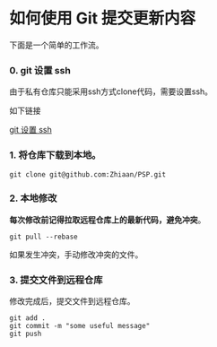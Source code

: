 # 如何使用 Git 提交更新内容

下面是一个简单的工作流。

### 0. git 设置 ssh

由于私有仓库只能采用ssh方式clone代码，需要设置ssh。

如下链接

[git 设置 ssh](https://zhuanlan.zhihu.com/p/108972475)

### 1. 将仓库下载到本地。
```
git clone git@github.com:Zhiaan/PSP.git
```

### 2. 本地修改

**每次修改前记得拉取远程仓库上的最新代码，避免冲突**。

```
git pull --rebase
```

如果发生冲突，手动修改冲突的文件。

### 3. 提交文件到远程仓库

修改完成后，提交文件到远程仓库。
```
git add .
git commit -m "some useful message"
git push
```
